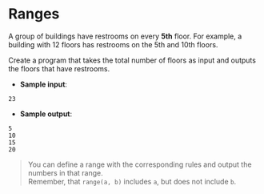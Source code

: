 # Ranges

A group of buildings have restrooms on every **5th** floor.
For example, a building with 12 floors has restrooms on the 5th and 10th floors.

Create a program that takes the total number of floors as input and outputs the floors that have restrooms.

- **Sample input**:  
```
23
```

- **Sample output**:
```
5
10
15
20
```

> You can define a range with the corresponding rules and output the numbers in that range.  
Remember, that `range(a, b)` includes `a`, but does not include `b`.
